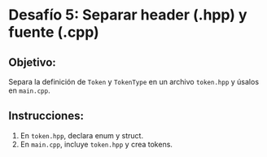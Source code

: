 # Desafío 5: Separar header (.hpp) y fuente (.cpp)

## Objetivo:
Separa la definición de `Token` y `TokenType` en un archivo `token.hpp` y úsalos en `main.cpp`.

## Instrucciones:
1. En `token.hpp`, declara enum y struct.
2. En `main.cpp`, incluye `token.hpp` y crea tokens.
